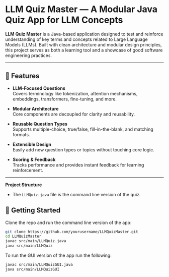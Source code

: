# LLM Quiz Master — A Modular Java Quiz App for LLM Concepts

**LLM Quiz Master** is a Java-based application designed to test and reinforce understanding of key terms and concepts related to Large Language Models (LLMs). Built with clean architecture and modular design principles, this project serves as both a learning tool and a showcase of good software engineering practices.

---

## 🎯 Features

- **LLM-Focused Questions**  
  Covers terminology like tokenization, attention mechanisms, embeddings, transformers, fine-tuning, and more.

- **Modular Architecture**  
  Core components are decoupled for clarity and reusability.

- **Reusable Question Types**  
  Supports multiple-choice, true/false, fill-in-the-blank, and matching formats.

- **Extensible Design**  
  Easily add new question types or topics without touching core logic.

- **Scoring & Feedback**  
  Tracks performance and provides instant feedback for learning reinforcement.

---

 **Project Structure**  
 - The `LLMQuiz.java` file is the command line version of the quiz.

## 🚀 Getting Started

Clone the repo and run the command line version of the app:

```bash
git clone https://github.com/yourusername/LLMQuizMaster.git
cd LLMQuizMaster
javac src/main/LLMQuiz.java
java src/main/LLMQuiz
```

To run the GUI version of the app run the following:
```bash
javac src/main/LLMQuizGUI.java
java src/main/LLMQuizGUI
```